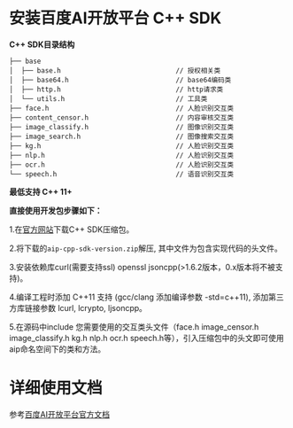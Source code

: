 # 安装百度AI开放平台 C++ SDK

**C++ SDK目录结构**

    ├── base
    │  ├── base.h                             // 授权相关类
    │  ├── base64.h                           // base64编码类
    │  ├── http.h                             // http请求类
    │  └── utils.h                            // 工具类
    ├── face.h                                // 人脸识别交互类
    ├── content_censor.h                      // 内容审核交互类
    ├── image_classify.h                      // 图像识别交互类
    ├── image_search.h                        // 图像搜索交互类
    ├── kg.h                                  // 人脸识别交互类
    ├── nlp.h                                 // 人脸识别交互类
    ├── ocr.h                                 // 人脸识别交互类
    └── speech.h                              // 语音识别交互类

**最低支持 C++ 11+**

**直接使用开发包步骤如下：**

1.在[官方网站](http://ai.baidu.com/sdk)下载C++ SDK压缩包。

2.将下载的`aip-cpp-sdk-version.zip`解压, 其中文件为包含实现代码的头文件。

3.安装依赖库curl(需要支持ssl) openssl jsoncpp(>1.6.2版本，0.x版本将不被支持)。

4.编译工程时添加 C++11 支持 (gcc/clang 添加编译参数 -std=c++11), 添加第三方库链接参数 lcurl, lcrypto, ljsoncpp。

5.在源码中include 您需要使用的交互类头文件（face.h image_censor.h image_classify.h kg.h nlp.h ocr.h speech.h等），引入压缩包中的头文即可使用aip命名空间下的类和方法。

# 详细使用文档

参考[百度AI开放平台官方文档](http://ai.baidu.com/docs)

